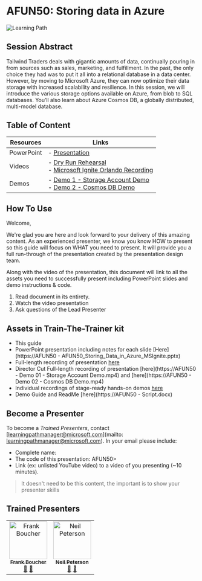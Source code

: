 # AFUN50: Storing data in Azure

 ![Learning Path](https://img.shields.io/badge/Learning%20Path-AFUN-fe5e00?logo=microsoft)

 
## Session Abstract

Tailwind Traders deals with gigantic amounts of data, continually pouring in from sources such as sales, marketing, and fulfillment. In the past, the only choice they had was to put it all into a relational database in a data center. However, by moving to Microsoft Azure, they can now optimize their data storage with increased scalability and resilience. In this session, we will introduce the various storage options available on Azure, from blob to SQL databases. You’ll also learn about Azure Cosmos DB, a globally distributed, multi-model database. 

## Table of Content

| Resources          | Links                            |
|-------------------|----------------------------------|
| PowerPoint        | - [Presentation](presentations.md) |
| Videos            | - [Dry Run Rehearsal](#) <br/>- [Microsoft Ignite Orlando Recording](https://myignite.techcommunity.microsoft.com/sessions/83205) |
| Demos             | - [Demo 1 - Storage Account Demo](demos/README.md#demo-1---storage-account-demo) <br/>- [Demo 2 - Cosmos DB Demo](demos/README.md#demo-2---cosmos-db-demo) |


## How To Use

Welcome,

We're glad you are here and look forward to your delivery of this amazing content. As an experienced presenter, we know you know HOW to present so this guide will focus on WHAT you need to present. It will provide you a full run-through of the presentation created by the presentation design team. 

Along with the video of the presentation, this document will link to all the assets you need to successfully present including PowerPoint slides and demo instructions &
code.

1.  Read document in its entirety.
2.  Watch the video presentation
3.  Ask questions of the Lead Presenter


## Assets in Train-The-Trainer kit

- This guide
- PowerPoint presentation including notes for each slide [Here](https://AFUN50 - AFUN50_Storing_Data_in_Azure_MSIgnite.pptx)
- Full-length recording of presentation [here](https://#)
- Director Cut Full-length recording of presentation [here](https://AFUN50 - Demo 01 - Storage Account Demo.mp4) and [here](https://AFUN50 - Demo 02 - Cosmos DB Demo.mp4)
- Individual recordings of stage-ready hands-on demos [here](https://#)
- Demo Guide and ReadMe [here](https://AFUN50 - Script.docx)

## Become a Presenter

To become a *Trained Presenters*, contact [learningpathmanager@microsoft.com](mailto: learningpathmanager@microsoft.com). In your email please include:

- Complete name:
- The code of this presentation: AFUN50>
- Link (ex: unlisted YouTube video) to a video of you presenting (~10 minutes). 

> It doesn't need to be this content, the important is to show your presenter skills


## Trained Presenters

<!-- ALL-CONTRIBUTORS-LIST:START - Do not remove or modify this section -->
<!-- prettier-ignore -->

<table>
<tr>
    <td align="center"><a href="http://cloud5mins.com/">
        <img src="https://avatars2.githubusercontent.com/u/2404846?s=460&v=4" width="100px;" alt="Frank Boucher"/><br />
        <sub><b>Frank Boucher</b></sub></a><br />
            <a href="https://github.com/neilpeterson/ignite-tour-fy20/commits?author=fboucher" title="talk">📢</a>
            <a href="https://github.com/neilpeterson/ignite-tour-fy20/commits?author=fboucher" title="Documentation">📖</a> 
    </td>
    <td align="center"><a href="https://blogs.technet.microsoft.com/neilp/">
        <img src="https://avatars3.githubusercontent.com/u/7844635?s=460&v=4" width="100px;" alt="Neil Peterson"/><br />
        <sub><b>Neil Peterson</b></sub></a><br />
            <a href="https://github.com/neilpeterson/ignite-tour-fy20/commits?author=neilpeterson" title="talk">🎨</a>
            <a href="https://github.com/neilpeterson/ignite-tour-fy20/commits?author=neilpeterson" title="design">📖</a> 
    </td>
</tr></table>

<!-- ALL-CONTRIBUTORS-LIST:END -->